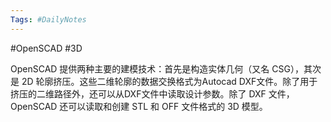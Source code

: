 ```yaml
---
Tags: #DailyNotes 
---
```






#OpenSCAD #3D

OpenSCAD 提供两种主要的建模技术：首先是构造实体几何（又名 CSG），其次是 2D 轮廓挤压。这些二维轮廓的数据交换格式为Autocad DXF文件。除了用于挤压的二维路径外，还可以从DXF文件中读取设计参数。除了 DXF 文件，OpenSCAD 还可以读取和创建 STL 和 OFF 文件格式的 3D 模型。

